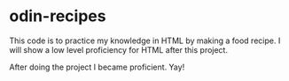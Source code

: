 # odin-recipes
This code is to practice my knowledge in HTML by making a food recipe.
I will show a low level proficiency for HTML after this project.

After doing the project I became proficient. Yay!